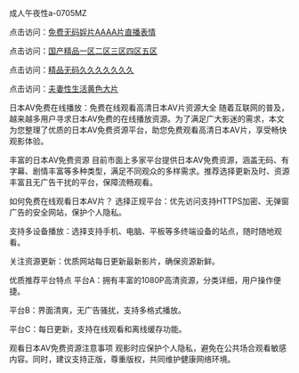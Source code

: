 
成人午夜性a-0705MZ


点击访问：<a href="https://gfd-5xg.pages.dev//">免费无码婬片AAAA片直播表情</a>

点击访问：<a href="https://vassv.pages.dev/">国产精品一区二区三区四区五区</a>

点击访问：<a href="https://gda-c7m.pages.dev/">精品无码久久久久久久久</a>

点击访问：<a href="https://fdhf-454.pages.dev/">夫妻性生活黄色大片</a>



日本AV免费在线播放：免费在线观看高清日本AV片资源大全
随着互联网的普及，越来越多用户寻求日本AV免费的在线播放资源。为了满足广大影迷的需求，本文为您整理了优质的日本AV免费资源平台，助您免费观看高清日本AV片，享受畅快观影体验。

丰富的日本AV免费资源
目前市面上多家平台提供日本AV免费资源，涵盖无码、有字幕、剧情丰富等多种类型，满足不同观众的多样需求。推荐选择更新及时、资源丰富且无广告干扰的平台，保障流畅观看。

如何免费在线观看日本AV片？
选择正规平台：优先访问支持HTTPS加密、无弹窗广告的安全网站，保护个人隐私。

支持多设备播放：选择支持手机、电脑、平板等多终端设备的站点，随时随地观看。

关注资源更新：优质网站每日更新最新影片，确保资源新鲜。

优质推荐平台特点
平台A：拥有丰富的1080P高清资源，分类详细，用户操作便捷。

平台B：界面清爽，无广告骚扰，支持多格式播放。

平台C：每日更新，支持在线观看和离线缓存功能。

观看日本AV免费资源注意事项
观影时应保护个人隐私，避免在公共场合观看敏感内容。同时，建议支持正版，尊重版权，共同维护健康网络环境。























<span style="display:none;">[Canonical link]( https://github.com/sec20250705/sec02 ）</span>
